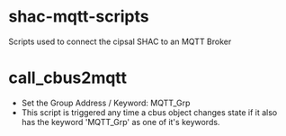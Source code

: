 # shac-mqtt-scripts
Scripts used to connect the cipsal SHAC to an MQTT Broker

# call_cbus2mqtt
* Set the Group Address / Keyword: MQTT_Grp
* This script is triggered any time a cbus object changes state if it also has the keyword 'MQTT_Grp' as one of it's keywords.
